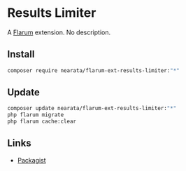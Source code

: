 # Results Limiter

A [Flarum](http://flarum.org) extension. No description.

## Install

```sh
composer require nearata/flarum-ext-results-limiter:"*"
```

## Update

```sh
composer update nearata/flarum-ext-results-limiter:"*"
php flarum migrate
php flarum cache:clear
```

## Links

- [Packagist](https://packagist.org/packages/nearata/flarum-ext-results-limiter)
